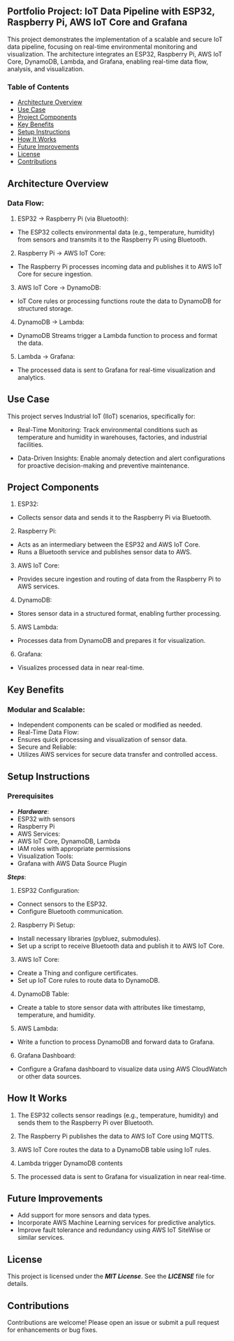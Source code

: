 ## Portfolio Project: IoT Data Pipeline with ESP32, Raspberry Pi, AWS IoT Core and Grafana

This project demonstrates the implementation of a scalable and secure IoT data pipeline, focusing on real-time environmental monitoring and visualization. The architecture integrates an ESP32, Raspberry Pi, AWS IoT Core, DynamoDB, Lambda, and Grafana, enabling real-time data flow, analysis, and visualization.

### Table of Contents

- [Architecture Overview](#architecture-overview)
- [Use Case](#use-case)
- [Project Components](#project-components)
- [Key Benefits](#key-benefits)
- [Setup Instructions](#setup-instructions)
- [How It Works](#how-it-works)
- [Future Improvements](#future-improvements)
- [License](#license)
- [Contributions](#contributions)

## Architecture Overview

### Data Flow:

1.	ESP32 → Raspberry Pi (via Bluetooth):
   -	The ESP32 collects environmental data (e.g., temperature, humidity) from sensors and transmits it to the Raspberry Pi using Bluetooth.

2.	Raspberry Pi → AWS IoT Core:
  - The Raspberry Pi processes incoming data and publishes it to AWS IoT Core for secure ingestion.

3.	AWS IoT Core → DynamoDB:
  -	IoT Core rules or processing functions route the data to DynamoDB for structured storage.

4.	DynamoDB → Lambda:
 -	DynamoDB Streams trigger a Lambda function to process and format the data.
	
5.	Lambda → Grafana:
 - The processed data is sent to Grafana for real-time visualization and analytics.

## Use Case

This project serves Industrial IoT (IIoT) scenarios, specifically for:
	
 - Real-Time Monitoring: Track environmental conditions such as temperature and humidity in warehouses, factories, and industrial facilities.
	
 - Data-Driven Insights: Enable anomaly detection and alert configurations for proactive decision-making and preventive maintenance.

## Project Components

1.	ESP32:
 - Collects sensor data and sends it to the Raspberry Pi via Bluetooth.

2.	Raspberry Pi:
 - Acts as an intermediary between the ESP32 and AWS IoT Core.
 - Runs a Bluetooth service and publishes sensor data to AWS.

3.	AWS IoT Core:
 - Provides secure ingestion and routing of data from the Raspberry Pi to AWS services.

4.	DynamoDB:
 - Stores sensor data in a structured format, enabling further processing.

5.	AWS Lambda:
 - Processes data from DynamoDB and prepares it for visualization.

6.	Grafana:
 - Visualizes processed data in near real-time.

## Key Benefits

  ### Modular and Scalable:
 - Independent components can be scaled or modified as needed.
 - Real-Time Data Flow:
 - Ensures quick processing and visualization of sensor data.
 - Secure and Reliable:
 - Utilizes AWS services for secure data transfer and controlled access.

## Setup Instructions

### Prerequisites

- ***Hardware***:
 - ESP32 with sensors
 - Raspberry Pi
 - AWS Services:
 - AWS IoT Core, DynamoDB, Lambda
 - IAM roles with appropriate permissions
 - Visualization Tools:
 - Grafana with AWS Data Source Plugin

***Steps***:

 1.	ESP32 Configuration:
 - Connect sensors to the ESP32.
 - Configure Bluetooth communication.
  
2.	Raspberry Pi Setup:
 - Install necessary libraries (pybluez, submodules).
 - Set up a script to receive Bluetooth data and publish it to AWS IoT Core.

3.	AWS IoT Core:
 - Create a Thing and configure certificates.
 - Set up IoT Core rules to route data to DynamoDB.

4.	DynamoDB Table:
 - Create a table to store sensor data with attributes like timestamp, temperature, and humidity.

5.	AWS Lambda:
 - Write a function to process DynamoDB and forward data to Grafana.

6.	Grafana Dashboard:
 - Configure a Grafana dashboard to visualize data using AWS CloudWatch or other data sources.

## How It Works

 1.	The ESP32 collects sensor readings (e.g., temperature, humidity) and sends them to the Raspberry Pi over Bluetooth.

 2.	The Raspberry Pi publishes the data to AWS IoT Core using MQTTS.

 3.	AWS IoT Core routes the data to a DynamoDB table using IoT rules.
 
 4.	Lambda trigger DynamoDB contents

 5.	The processed data is sent to Grafana for visualization in near real-time.

## Future Improvements

 - Add support for more sensors and data types.
 - Incorporate AWS Machine Learning services for predictive analytics.
 - Improve fault tolerance and redundancy using AWS IoT SiteWise or similar services.

## License

This project is licensed under the ***MIT License***. See the ***LICENSE*** file for details.

## Contributions

Contributions are welcome! Please open an issue or submit a pull request for enhancements or bug fixes.
